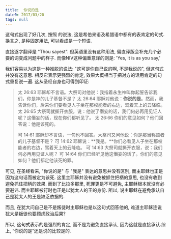 ```yaml
---
title: _你说的是
date0: 2017/03/20
tags: null
---
```


这句式出现了好几次, 按照 <Cambridge Bible for Schools and Colleges> 的说法, 这是希伯来语及希腊语中都有的表肯定的句式. 换言之, 是种固定用法, 可以看成是一个短语.

直接逐字翻译是 "Thou sayest".
但英语里没有这种用法, 偏直译版会补充几个必要的词变成问题中的样子.
而像NIV这种偏重意译的则是: 'Yes, it is as you say,'

我们容易以为这是一种推脱的说法: "这可是你自己说的啊, 不是我说的", 但这句式并没有这意思. 相反它表示更强烈的肯定, 效果大概相当于把对方的话用肯定的句式重复说一遍. 这从圣经自身也可得到印证:

> 太 26:63 耶稣却不言语。大祭司对他说：我指着永生神叫你起誓告诉我们，你是神的儿子基督不是？
> 太 26:64 耶稣对他说：**你说的是**。然而，我告诉你们，后来你们要看见人子坐在那权能者的右边，驾着天上的云降临。
> 太 26:65 大祭司就撕开衣服，说：他说了僭妄的话，我们何必再用见证人呢？这僭妄的话，现在你们都听见了。
> 太 26:66 你们的意见如何？他们回答说：他是该死的。
>
> 可 14:61 耶稣却不言语，一句也不回答。大祭司又问他说：你是那当称颂者的儿子基督不是？
> 可 14:62 耶稣说：**我是。**你们必看见人子坐在那权能者的右边，驾着天上的云降临。
> 可 14:63 大祭司就撕开衣服，说：我们何必再用见证人呢？
> 可 14:64 你们已经听见他这僭妄的话了。你们的意见如何？他们都定他该死的罪。

可见, 在圣经看来, "你说的是" 与 "我是" 表达的意思并没有区别, 而主耶稣也正是因为这句话而被定为该死. 这里主耶稣并没有避免被抓住把柄的意思, 也没有收到避免抓住把柄的效果.  而到了比拉多那里, 死罪更是不可避免, 主耶稣根本就没有必要避讳. 而主耶稣被钉时也正是以犹太人的王的身份. 所以, 说主耶稣在避免承认自己是犹太人的王是缺乏依据的.

而且, 在犹大问自己是不是叛徒时主耶稣也是以这句式回答他的, 难道主耶稣连说犹大是叛徒也要顾虑政治后果?

所以, 这句式表示的是强烈的肯定, 而不是为避免直接承认, 因为这就是直接承认.综上, “你说的是”还是说的比较是的.
